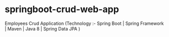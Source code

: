 # springboot-crud-web-app
Employees Crud Application (Technology :- Spring Boot | Spring Framework | Maven | Java 8 | Spring Data JPA )
